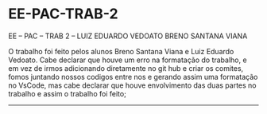 # EE-PAC-TRAB-2
EE – PAC – TRAB 2 – LUIZ EDUARDO VEDOATO BRENO SANTANA VIANA


O trabalho foi feito pelos alunos Breno Santana Viana e Luiz Eduardo Vedoato. Cabe declarar que houve um erro na formatação do trabalho, 
e em vez de irmos adicionando diretamente no git hub e criar os comites, fomos juntando nossos codigos entre nos e gerando assim uma formatação no VsCode, 
mas cabe declarar que houve envolvimento das duas partes no trabalho e assim o trabalho foi feito;

--------------------------------------------------------------------------------------------------------------------------------------------------------------------------------------------------------------------------------
